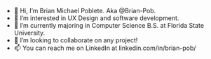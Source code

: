 - 👋 Hi, I’m Brian Michael Poblete. Aka @Brian-Pob.
- 👀 I’m interested in UX Design and software development.
- 🌱 I’m currently majoring in Computer Science B.S. at Florida State University.
- 💞️ I’m looking to collaborate on any project!
- 📫 You can reach me on LinkedIn at linkedin.com/in/brian-pob/

<!---
Brian-Pob/Brian-Pob is a ✨ special ✨ repository because its `README.md` (this file) appears on your GitHub profile.
You can click the Preview link to take a look at your changes.
--->
